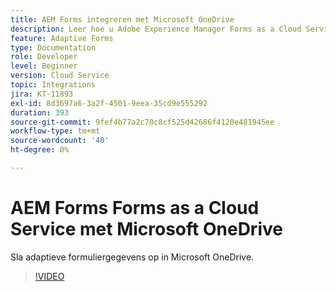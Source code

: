 ```yaml
---
title: AEM Forms integreren met Microsoft OneDrive
description: Leer hoe u Adobe Experience Manager Forms as a Cloud Service verzendgegevens opslaat in Microsoft OneDrive.
feature: Adaptive Forms
type: Documentation
role: Developer
level: Beginner
version: Cloud Service
topic: Integrations
jira: KT-11893
exl-id: 8d3697a6-3a2f-4501-9eea-35cd9e555292
duration: 393
source-git-commit: 9fef4b77a2c70c8cf525d42686f4120e481945ee
workflow-type: tm+mt
source-wordcount: '40'
ht-degree: 0%

---
```


# AEM Forms Forms as a Cloud Service met Microsoft OneDrive

Sla adaptieve formuliergegevens op in Microsoft OneDrive.

>[!VIDEO](https://video.tv.adobe.com/v/3415792/?quality=12&learn=on)
